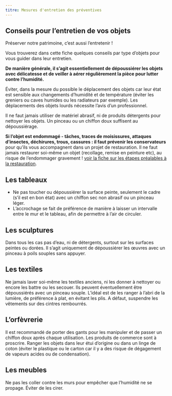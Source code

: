 ```yaml
---
titre: Mesures d'entretien des préventives
---
```


## Conseils pour l’entretien de vos objets

Préserver notre patrimoine, c’est aussi l’entretenir !

Vous trouverez dans cette fiche quelques conseils par type d’objets pour vous guider dans leur entretien.

**De manière générale, il s’agit essentiellement de dépoussiérer les objets avec délicatesse et de veiller à aérer régulièrement la pièce pour lutter contre l’humidité.**

Éviter, dans la mesure du possible le déplacement des objets car leur état est sensible aux changements d’humidité et de température (éviter les greniers ou caves humides ou les radiateurs par exemple).
Les déplacements des objets lourds nécessite l’avis d’un professionnel.

Il ne faut jamais utiliser de matériel abrasif, ni de produits détergents pour nettoyer les objets.
Un pinceau ou un chiffon doux suffisent au dépoussiérage.

**Si l’objet est endommagé - tâches, traces de moisissures, attaques d’insectes, déchirures, trous, cassures : il faut prévenir les conservateurs** pour qu’ils vous accompagnent dans un projet de restauration.
Il ne faut jamais restaurer soi-même un objet (recollage, remise en peinture etc), au risque de l’endommager gravement ! [voir la fiche sur les étapes préalables à la restauration](/fiches/restauration).

## Les tableaux

- Ne pas toucher ou dépoussiérer la surface peinte, seulement le cadre (s’il est en bon état) avec un chiffon sec non abrasif ou un pinceau léger.
- L’accrochage se fait de préférence de manière à laisser un intervalle entre le mur et le tableau, afin de permettre à l’air de circuler.

## Les sculptures

Dans tous les cas pas d’eau, ni de détergents, surtout sur les surfaces peintes ou dorées.
Il s’agit uniquement de dépoussiérer les œuvres avec un pinceau à poils souples sans appuyer.

## Les textiles

Ne jamais laver soi-même les textiles anciens, ni les donner à nettoyer ou encore les battre ou les secouer.
Ils peuvent éventuellement être dépoussiérés avec un pinceau souple.
L’idéal est de les ranger à l’abri de la lumière, de préférence à plat, en évitant les plis.
A défaut, suspendre les vêtements sur des cintres rembourrés.

## L’orfèvrerie

Il est recommandé de porter des gants pour les manipuler et de passer un chiffon doux après chaque utilisation.
Les produits de commerce sont à proscrire.
Ranger les objets dans leur étui d’origine ou dans un linge de coton (éviter le plastique ou le carton car il y a des risque de dégagement de vapeurs acides ou de condensation).

## Les meubles

Ne pas les coller contre les murs pour empêcher que l’humidité ne se propage.
Éviter de les cirer.
